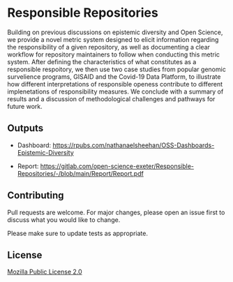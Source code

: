 # Responsible Repositories

Building on previous discussions on epistemic diversity and Open Science, we provide a novel
metric system designed to elicit information regarding the responsibility of a given repository,
as well as documenting a clear workflow for repository maintainers to follow when conducting
this metric system. After defining the characteristics of what constitutes as a responsible
respoitory, we then use two case studies from popular genomic survelience programs, GISAID
and the Covid-19 Data Platform, to illustrate how different interpretations of responsible
openess contribute to different implenetations of responsibility measures. We conclude with
a summary of results and a discussion of methodological challenges and pathways for future
work.

## Outputs

- Dashboard: https://rpubs.com/nathanaelsheehan/OSS-Dashboards-Epistemic-Diversity

- Report: https://gitlab.com/open-science-exeter/Responsible-Repositories/-/blob/main/Report/Report.pdf



## Contributing
Pull requests are welcome. For major changes, please open an issue first to discuss what you would like to change.

Please make sure to update tests as appropriate.

## License
[Mozilla Public License 2.0](https://choosealicense.com/licenses/mpl-2.0/)
